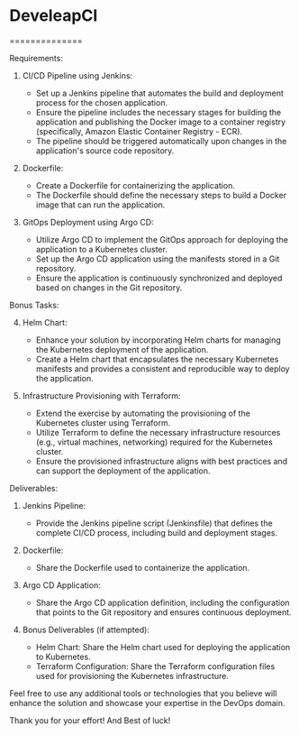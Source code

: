 # DeveleapCI
==============


Requirements:

1. CI/CD Pipeline using Jenkins:
   - Set up a Jenkins pipeline that automates the build and deployment process for the chosen application.
   - Ensure the pipeline includes the necessary stages for building the application and publishing the Docker image to a container registry (specifically, Amazon Elastic Container Registry - ECR).
   - The pipeline should be triggered automatically upon changes in the application's source code repository.

2. Dockerfile:
   - Create a Dockerfile for containerizing the application.
   - The Dockerfile should define the necessary steps to build a Docker image that can run the application.

3. GitOps Deployment using Argo CD:
   - Utilize Argo CD to implement the GitOps approach for deploying the application to a Kubernetes cluster.
   - Set up the Argo CD application using the manifests stored in a Git repository.
   - Ensure the application is continuously synchronized and deployed based on changes in the Git repository.

Bonus Tasks:

4. Helm Chart:
   - Enhance your solution by incorporating Helm charts for managing the Kubernetes deployment of the application.
   - Create a Helm chart that encapsulates the necessary Kubernetes manifests and provides a consistent and reproducible way to deploy the application.

5. Infrastructure Provisioning with Terraform:
   - Extend the exercise by automating the provisioning of the Kubernetes cluster using Terraform.
   - Utilize Terraform to define the necessary infrastructure resources (e.g., virtual machines, networking) required for the Kubernetes cluster.
   - Ensure the provisioned infrastructure aligns with best practices and can support the deployment of the application.

Deliverables:

1. Jenkins Pipeline:
   - Provide the Jenkins pipeline script (Jenkinsfile) that defines the complete CI/CD process, including build and deployment stages.

2. Dockerfile:
   - Share the Dockerfile used to containerize the application.

3. Argo CD Application:
   - Share the Argo CD application definition, including the configuration that points to the Git repository and ensures continuous deployment.

4. Bonus Deliverables (if attempted):
   - Helm Chart: Share the Helm chart used for deploying the application to Kubernetes.
   - Terraform Configuration: Share the Terraform configuration files used for provisioning the Kubernetes infrastructure.

Feel free to use any additional tools or technologies that you believe will enhance the solution and showcase your expertise in the DevOps domain.


Thank you for your effort!
And Best of luck!
